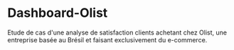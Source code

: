# Dashboard-Olist

Etude de cas d'une analyse de satisfaction clients achetant chez Olist, une entreprise basée au Brésil et faisant exclusivement du e-commerce.
